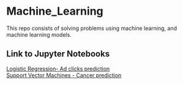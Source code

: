 # Machine_Learning
This repo consists of solving problems using machine learning, and machine learning models.

## Link to Jupyter Notebooks
[Logistic Regression- Ad clicks prediction](https://datalore.jetbrains.com/notebook/vk4OBtbBjjxxbom1Vcwq7i/vLJDFrGG8bYYLR6Gc6AKHs)
<br>
[Support Vector Machines - Cancer prediction](https://datalore.jetbrains.com/notebook/vk4OBtbBjjxxbom1Vcwq7i/SAlPZOEztBKmj8PVYGWUlu)

